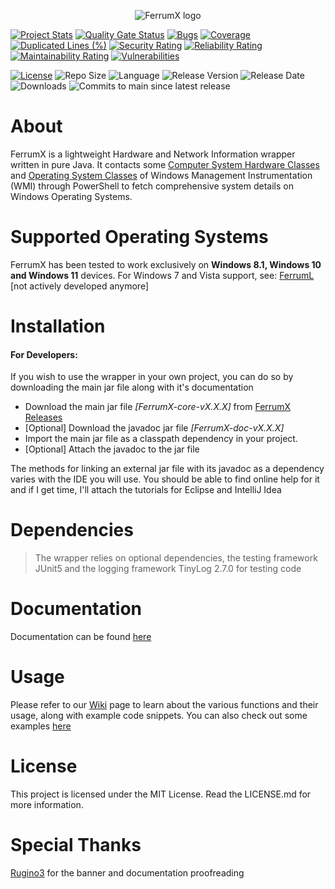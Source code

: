 <p align="center"> 
  <img src="https://github.com/Egg-03/FerrumX/assets/111327101/9aee9cdf-5213-401b-814d-a9738ee1a24c" alt="FerrumX logo">
</p>

[![Project Stats](https://openhub.net/p/FerrumX/widgets/project_thin_badge.gif)](https://openhub.net/p/FerrumX)
[![Quality Gate Status](https://sonarcloud.io/api/project_badges/measure?project=Egg-03_FerrumX&metric=alert_status)](https://sonarcloud.io/summary/new_code?id=Egg-03_FerrumX)
[![Bugs](https://sonarcloud.io/api/project_badges/measure?project=Egg-03_FerrumX&metric=bugs)](https://sonarcloud.io/summary/new_code?id=Egg-03_FerrumX)
[![Coverage](https://sonarcloud.io/api/project_badges/measure?project=Egg-03_FerrumX&metric=coverage)](https://sonarcloud.io/summary/new_code?id=Egg-03_FerrumX)
[![Duplicated Lines (%)](https://sonarcloud.io/api/project_badges/measure?project=Egg-03_FerrumX&metric=duplicated_lines_density)](https://sonarcloud.io/summary/new_code?id=Egg-03_FerrumX)
[![Security Rating](https://sonarcloud.io/api/project_badges/measure?project=Egg-03_FerrumX&metric=security_rating)](https://sonarcloud.io/summary/new_code?id=Egg-03_FerrumX)
[![Reliability Rating](https://sonarcloud.io/api/project_badges/measure?project=Egg-03_FerrumX&metric=reliability_rating)](https://sonarcloud.io/summary/new_code?id=Egg-03_FerrumX)
[![Maintainability Rating](https://sonarcloud.io/api/project_badges/measure?project=Egg-03_FerrumX&metric=sqale_rating)](https://sonarcloud.io/summary/new_code?id=Egg-03_FerrumX)
[![Vulnerabilities](https://sonarcloud.io/api/project_badges/measure?project=Egg-03_FerrumX&metric=vulnerabilities)](https://sonarcloud.io/summary/new_code?id=Egg-03_FerrumX)

[![License](https://img.shields.io/github/license/Egg-03/FerrumX)](https://github.com/Egg-03/FerrumX/blob/main/LICENSE)
![Repo Size](https://img.shields.io/github/repo-size/Egg-03/FerrumX)
![Language](https://img.shields.io/github/languages/top/Egg-03/FerrumX)
![Release Version](https://img.shields.io/github/v/release/Egg-03/FerrumX)
![Release Date](https://img.shields.io/github/release-date/Egg-03/FerrumX)
![Downloads](https://img.shields.io/github/downloads/Egg-03/FerrumX/total)
![Commits to main since latest release](https://img.shields.io/github/commits-since/Egg-03/FerrumX/latest)

# About
FerrumX is a lightweight Hardware and Network Information wrapper written in pure Java. It contacts some [Computer System Hardware Classes](https://learn.microsoft.com/en-us/windows/win32/cimwin32prov/computer-system-hardware-classes) and [Operating System Classes](https://learn.microsoft.com/en-us/windows/win32/cimwin32prov/operating-system-classes) of Windows Management Instrumentation (WMI) through PowerShell to fetch comprehensive system details on Windows Operating Systems.

# Supported Operating Systems
FerrumX has been tested to work exclusively on <strong>Windows 8.1, Windows 10 and Windows 11</strong> devices.
For Windows 7 and Vista support, see: [FerrumL](https://github.com/Egg-03/FerrumL) [not actively developed anymore]

# Installation
<h4>For Developers:</h4>
If you wish to use the wrapper in your own project, you can do so by downloading the main jar file along with it's documentation


- Download the main jar file *[FerrumX-core-vX.X.X]* from [FerrumX Releases](https://github.com/Egg-03/FerrumX/releases)
- [Optional] Download the javadoc jar file *[FerrumX-doc-vX.X.X]*
- Import the main jar file as a classpath dependency in your project.
- [Optional] Attach the javadoc to the jar file

The methods for linking an external jar file with its javadoc as a dependency varies with the IDE you will use. You should be able to find online help for it and if I get time, I'll 
attach the tutorials for Eclipse and IntelliJ Idea


# Dependencies
> The wrapper relies on optional dependencies, the testing framework JUnit5 and the logging framework TinyLog 2.7.0 for testing code

# Documentation
Documentation can be found [here](https://egg-03.github.io/FerrumX-Documentation/)

# Usage
Please refer to our [Wiki](https://github.com/Egg-03/FerrumX/wiki) page to learn about the various functions and their usage, along with example code snippets.
You can also check out some examples [here](https://github.com/Egg-03/FerrumX/tree/be360eeb6bbf1ca6e992d5d8fbb1e2109bfa6514/src/com/ferrumx/tests)

# License
This project is licensed under the MIT License. Read the LICENSE.md for more information.

# Special Thanks
[Rugino3](https://github.com/Soumil-Biswas) for the banner and documentation proofreading
